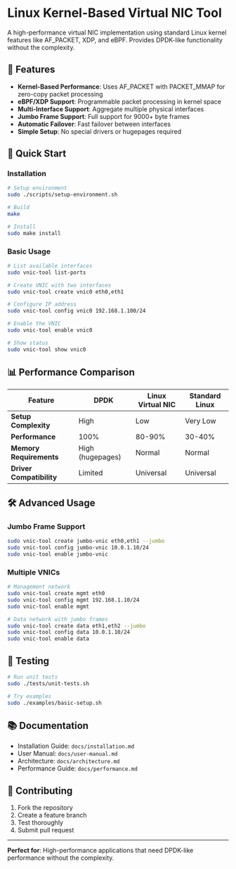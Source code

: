 # Linux Kernel-Based Virtual NIC Tool

A high-performance virtual NIC implementation using standard Linux kernel features like AF_PACKET, XDP, and eBPF. Provides DPDK-like functionality without the complexity.

## 🚀 Features

- **Kernel-Based Performance**: Uses AF_PACKET with PACKET_MMAP for zero-copy packet processing
- **eBPF/XDP Support**: Programmable packet processing in kernel space
- **Multi-Interface Support**: Aggregate multiple physical interfaces
- **Jumbo Frame Support**: Full support for 9000+ byte frames
- **Automatic Failover**: Fast failover between interfaces
- **Simple Setup**: No special drivers or hugepages required

## 🔧 Quick Start

### Installation

```bash
# Setup environment
sudo ./scripts/setup-environment.sh

# Build
make

# Install
sudo make install
```

### Basic Usage

```bash
# List available interfaces
sudo vnic-tool list-ports

# Create VNIC with two interfaces
sudo vnic-tool create vnic0 eth0,eth1

# Configure IP address
sudo vnic-tool config vnic0 192.168.1.100/24

# Enable the VNIC
sudo vnic-tool enable vnic0

# Show status
sudo vnic-tool show vnic0
```

## 📊 Performance Comparison

| Feature | DPDK | Linux Virtual NIC | Standard Linux |
|---------|------|-------------------|----------------|
| **Setup Complexity** | High | Low | Very Low |
| **Performance** | 100% | 80-90% | 30-40% |
| **Memory Requirements** | High (hugepages) | Normal | Normal |
| **Driver Compatibility** | Limited | Universal | Universal |

## 🛠 Advanced Usage

### Jumbo Frame Support
```bash
sudo vnic-tool create jumbo-vnic eth0,eth1 --jumbo
sudo vnic-tool config jumbo-vnic 10.0.1.10/24
sudo vnic-tool enable jumbo-vnic
```

### Multiple VNICs
```bash
# Management network
sudo vnic-tool create mgmt eth0
sudo vnic-tool config mgmt 192.168.1.10/24
sudo vnic-tool enable mgmt

# Data network with jumbo frames
sudo vnic-tool create data eth1,eth2 --jumbo
sudo vnic-tool config data 10.0.1.10/24
sudo vnic-tool enable data
```

## 🧪 Testing

```bash
# Run unit tests
sudo ./tests/unit-tests.sh

# Try examples
sudo ./examples/basic-setup.sh
```

## 📚 Documentation

- Installation Guide: `docs/installation.md`
- User Manual: `docs/user-manual.md`
- Architecture: `docs/architecture.md`
- Performance Guide: `docs/performance.md`


## 🤝 Contributing

1. Fork the repository
2. Create a feature branch
3. Test thoroughly
4. Submit pull request

---

**Perfect for**: High-performance applications that need DPDK-like performance without the complexity.
